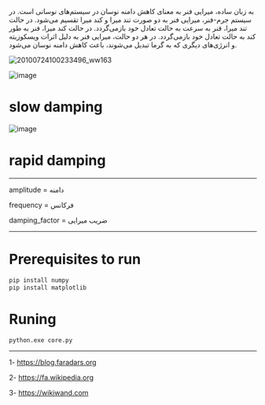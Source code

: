 به زبان ساده، میرایی فنر به معنای کاهش دامنه نوسان در سیستم‌های نوسانی است. 
در سیستم جرم-فنر، میرایی فنر به دو صورت تند میرا و کند میرا تقسیم می‌شود. در حالت تند میرا، 
فنر به سرعت به حالت تعادل خود بازمی‌گردد. در حالت کند میرا، فنر به طور کند به حالت تعادل خود بازمی‌گردد. در هر دو حالت، میرایی فنر به دلیل اثرات ویسکوزیته و انرژی‌های دیگری که به گرما تبدیل می‌شوند، باعث کاهش دامنه نوسان می‌شود.




![20100724100233496_ww163](https://github.com/soltanali0/-spring-damping-chart/assets/87374678/cf4073e6-3138-4cbb-a035-d09fffcba624)





![image](https://github.com/soltanali0/-spring-damping-chart/assets/87374678/2cc65533-104c-4377-a5cf-7a08b5599c25)


# slow damping


![image](https://github.com/soltanali0/-spring-damping-chart/assets/87374678/43f5392f-d39c-49f4-bbb9-ee66243b88c1)

# rapid damping
----------------------------------------------
amplitude = دامنه 

frequency = فرکانس 

damping_factor = ضریب میرایی

---------------------------------------------
# Prerequisites to run
```bash
pip install numpy
pip install matplotlib
```
# Runing 
```bash
python.exe core.py
```
------------------------------------------
1- https://blog.faradars.org

2- https://fa.wikipedia.org

3- https://wikiwand.com



